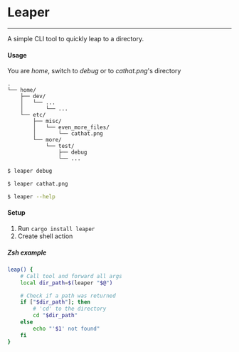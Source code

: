 # Leaper
---
A simple CLI tool to quickly leap to a directory.

#### Usage
You are *home*, switch to *debug* or to *cathat.png*'s directory

    .
    └── home/
        ├── dev/
        │   └── ...
        │       └── ...
        └── etc/
            ├── misc/
            │   └── even_more_files/
            │       └── cathat.png
            └── more/
                └── test/
                    ├── debug
                    └── ...

```bash
$ leaper debug
```

```bash
$ leaper cathat.png
```

```bash
$ leaper --help
```

#### Setup
1. Run `cargo install leaper`
2. Create shell action

##### Zsh example
```zsh
leap() {
    # Call tool and forward all args
    local dir_path=$(leaper "$@")

    # Check if a path was returned
    if ["$dir_path"]; then
        # 'cd' to the directory
        cd "$dir_path"
    else
        echo "'$1' not found"
    fi
}
```
